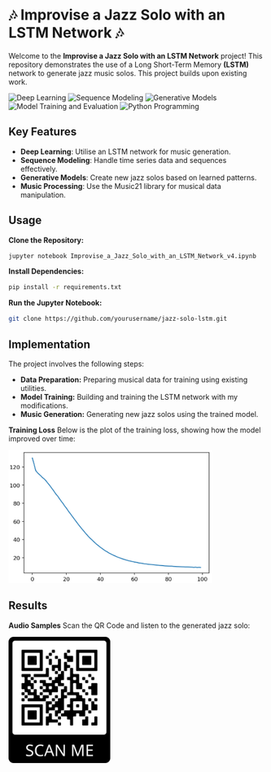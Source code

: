 # 🎶 Improvise a Jazz Solo with an LSTM Network 🎶

Welcome to the **Improvise a Jazz Solo with an LSTM Network** project! This repository demonstrates the use of a Long Short-Term Memory **(LSTM)** network to generate jazz music solos. This project builds upon existing work.

![Deep Learning](https://img.shields.io/badge/Skill-Deep%20Learning-yellow)
![Sequence Modeling](https://img.shields.io/badge/Skill-Sequence%20Modeling-blueviolet)
![Generative Models](https://img.shields.io/badge/Skill-Generative%20Models-green)
![Model Training and Evaluation](https://img.shields.io/badge/Skill-Model%20Training%20and%20Evaluation-orange)
![Python Programming](https://img.shields.io/badge/Skill-Python%20Programming-brightgreen)

## Key Features
- **Deep Learning**: Utilise an LSTM network for music generation.
- **Sequence Modeling**: Handle time series data and sequences effectively.
- **Generative Models**: Create new jazz solos based on learned patterns.
- **Music Processing**: Use the Music21 library for musical data manipulation.
## Usage
**Clone the Repository:**
```bash
jupyter notebook Improvise_a_Jazz_Solo_with_an_LSTM_Network_v4.ipynb
```
**Install Dependencies:**
```bash
pip install -r requirements.txt
```
**Run the Jupyter Notebook:**
```bash
git clone https://github.com/yourusername/jazz-solo-lstm.git
```
## Implementation
The project involves the following steps:

- **Data Preparation:** Preparing musical data for training using existing utilities.
- **Model Training:** Building and training the LSTM network with my modifications.
- **Music Generation:** Generating new jazz solos using the trained model.

**Training Loss**
Below is the plot of the training loss, showing how the model improved over time:

<img src="images\image.png" style="width:400px;">

## Results
**Audio Samples**
Scan the QR Code and listen to the generated jazz solo:

<img src="output\frame.png" style="width:200px;">
